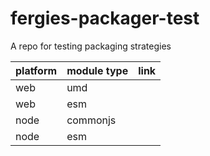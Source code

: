 # fergies-packager-test
A repo for testing packaging strategies

|platform|module type|link|
|-|-|-|
|web|umd||
|web|esm||
|node|commonjs||
|node|esm||
